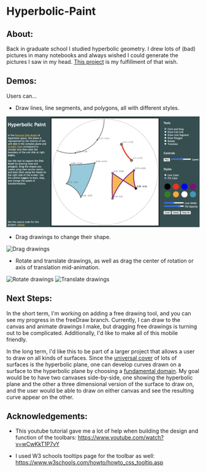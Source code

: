 # Hyperbolic-Paint

## About:

Back in graduate school I studied hyperbolic geometry. I drew lots of (bad) pictures in many notebooks and always wished I could generate the pictures I saw in my head. [This project](https://nathancarllopez.github.io/Hyperbolic-Paint/) is my fulfillment of that wish.

## Demos:

Users can...

- Draw lines, line segments, and polygons, all with different styles.

![Lines, segments, and polygons](./images/demo1.png)

- Drag drawings to change their shape.

![Drag drawings](./images/demo2.gif)

- Rotate and translate drawings, as well as drag the center of rotation or axis of translation mid-animation.

![Rotate drawings](/images/demo3.gif)
![Translate drawings](/images/demo4.gif)

## Next Steps:

In the short term, I'm working on adding a free drawing tool, and you can see my progress in the freeDraw branch. Currently, I can draw to the canvas and animate drawings I make, but dragging free drawings is turning out to be complicated. Additionally, I'd like to make all of this mobile friendly.

In the long term, I'd like this to be part of a larger project that allows a user to draw on all kinds of surfaces. Since the [universal cover](https://mathworld.wolfram.com/UniversalCover.html) of lots of surfaces is the hyperbolic plane, one can develop curves drawn on a surface to the hyperbolic plane by choosing a [fundamental domain](https://en.wikipedia.org/wiki/Fundamental_domain). My goal would be to have two canvases side-by-side, one showing the hyperbolic plane and the other a three dimensional version of the surface to draw on, and the user would be able to draw on either canvas and see the resulting curve appear on the other.

## Acknowledgements: 

- This youtube tutorial gave me a lot of help when building the design and function of the toolbars:
https://www.youtube.com/watch?v=wCwKkT1P7vY

- I used W3 schools tooltips page for the toolbar as well: https://www.w3schools.com/howto/howto_css_tooltip.asp